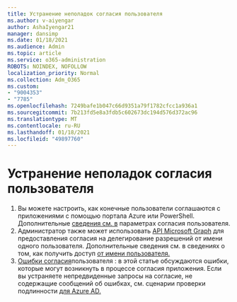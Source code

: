 ```yaml
---
title: Устранение неполадок согласия пользователя
ms.author: v-aiyengar
author: AshaIyengar21
manager: dansimp
ms.date: 01/18/2021
ms.audience: Admin
ms.topic: article
ms.service: o365-administration
ROBOTS: NOINDEX, NOFOLLOW
localization_priority: Normal
ms.collection: Adm_O365
ms.custom:
- "9004353"
- "7785"
ms.openlocfilehash: 7249bafe1b047c66d9351a79f1782cfcc1a936a1
ms.sourcegitcommit: 7b213fd5e8a3fdb5c602673dc194d576d372ac96
ms.translationtype: MT
ms.contentlocale: ru-RU
ms.lasthandoff: 01/18/2021
ms.locfileid: "49897760"
---
```

# <a name="troubleshoot-user-consent"></a>Устранение неполадок согласия пользователя

1. Вы можете настроить, как конечные пользователи соглашаются с приложениями с помощью портала Azure или PowerShell. Дополнительные [сведения см. в](https://docs.microsoft.com/azure/active-directory/manage-apps/configure-user-consent?tabs=azure-portal#user-consent-settings) параметрах согласия пользователя.
1. Администратор также может использовать [API Microsoft Graph](https://docs.microsoft.com/azure/active-directory/manage-apps/configure-user-consent?tabs=azure-portal#user-consent-settings) для предоставления согласия на делегирование разрешений от имени одного пользователя. Дополнительные сведения см. в сведениях о том, как получить доступ [от имени пользователя.](https://docs.microsoft.com/graph/auth-v2-user)
1. [Ошибки согласия](https://docs.microsoft.com/azure/active-directory/manage-apps/application-sign-in-unexpected-user-consent-error)пользователя : в этой статье обсуждаются ошибки, которые могут возникнуть в процессе согласия приложения. Если вы устраняете непредвиденные запросы на согласие, не содержащие сообщений об ошибках, см. сценарии проверки подлинности [для Azure AD.](https://docs.microsoft.com/azure/active-directory/manage-apps/application-sign-in-unexpected-user-consent-error)